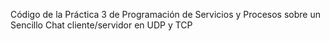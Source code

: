 Código de la Práctica 3 de Programación de Servicios y Procesos sobre un Sencillo Chat cliente/servidor en UDP y TCP
